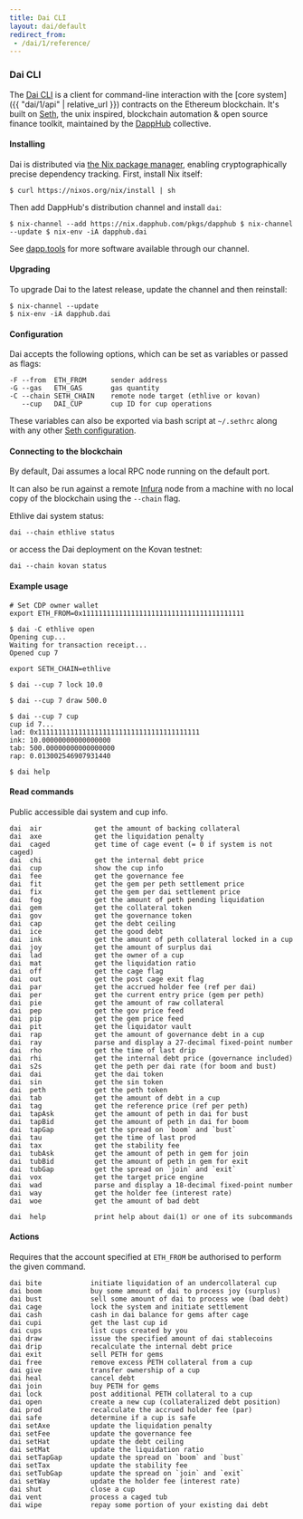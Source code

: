 ```yaml
---
title: Dai CLI
layout: dai/default
redirect_from:
 - /dai/1/reference/
---
```


### Dai CLI

The [Dai CLI](https://github.com/makerdao/dai-cli) is a client for command-line
interaction with the [core system]({{ "dai/1/api" | relative_url  }}) contracts on
the Ethereum blockchain. It's built on [Seth](https://github.com/dapphub/seth),
the unix inspired, blockchain automation & open source finance toolkit,
maintained by the [DappHub](https://dapphub.com) collective.

#### Installing

Dai is distributed via [the Nix package manager](https://nixos.org/nix),
enabling cryptographically precise dependency tracking. First, install Nix
itself:

    $ curl https://nixos.org/nix/install | sh

Then add DappHub's distribution channel and install `dai`:

    $ nix-channel --add https://nix.dapphub.com/pkgs/dapphub $ nix-channel
    --update $ nix-env -iA dapphub.dai

See [dapp.tools](https://dapp.tools) for more software available through our
channel.

#### Upgrading

To upgrade Dai to the latest release, update the channel and then
reinstall:

    $ nix-channel --update
    $ nix-env -iA dapphub.dai

#### Configuration

Dai accepts the following options, which can be set as variables or passed as flags:

    -F --from  ETH_FROM      sender address
    -G --gas   ETH_GAS       gas quantity
    -C --chain SETH_CHAIN    remote node target (ethlive or kovan)
       --cup   DAI_CUP       cup ID for cup operations

These variables can also be exported via bash script at `~/.sethrc` along with any
other [Seth configuration](https://github.com/dapphub/seth#configuration).

#### Connecting to the blockchain

By default, Dai assumes a local RPC node running on the default port.

It can also be run against a remote [Infura](https://infura.io) node from a
machine with no local copy of the blockchain using the `--chain` flag.

Ethlive dai system status:

    dai --chain ethlive status

or access the Dai deployment on the Kovan testnet:

    dai --chain kovan status

#### Example usage

```
# Set CDP owner wallet
export ETH_FROM=0x1111111111111111111111111111111111111111

$ dai -C ethlive open
Opening cup...
Waiting for transaction receipt...
Opened cup 7

export SETH_CHAIN=ethlive

$ dai --cup 7 lock 10.0

$ dai --cup 7 draw 500.0

$ dai --cup 7 cup
cup id 7...
lad: 0x1111111111111111111111111111111111111111
ink: 10.00000000000000000
tab: 500.00000000000000000
rap: 0.013002546907931440

$ dai help
```

#### Read commands

Public accessible dai system and cup info.

```
dai  air             get the amount of backing collateral
dai  axe             get the liquidation penalty
dai  caged           get time of cage event (= 0 if system is not caged)
dai  chi             get the internal debt price
dai  cup             show the cup info
dai  fee             get the governance fee
dai  fit             get the gem per peth settlement price
dai  fix             get the gem per dai settlement price
dai  fog             get the amount of peth pending liquidation
dai  gem             get the collateral token
dai  gov             get the governance token
dai  cap             get the debt ceiling
dai  ice             get the good debt
dai  ink             get the amount of peth collateral locked in a cup
dai  joy             get the amount of surplus dai
dai  lad             get the owner of a cup
dai  mat             get the liquidation ratio
dai  off             get the cage flag
dai  out             get the post cage exit flag
dai  par             get the accrued holder fee (ref per dai)
dai  per             get the current entry price (gem per peth)
dai  pie             get the amount of raw collateral
dai  pep             get the gov price feed
dai  pip             get the gem price feed
dai  pit             get the liquidator vault
dai  rap             get the amount of governance debt in a cup
dai  ray             parse and display a 27-decimal fixed-point number
dai  rho             get the time of last drip
dai  rhi             get the internal debt price (governance included)
dai  s2s             get the peth per dai rate (for boom and bust)
dai  dai             get the dai token
dai  sin             get the sin token
dai  peth            get the peth token
dai  tab             get the amount of debt in a cup
dai  tag             get the reference price (ref per peth)
dai  tapAsk          get the amount of peth in dai for bust
dai  tapBid          get the amount of peth in dai for boom
dai  tapGap          get the spread on `boom` and `bust`
dai  tau             get the time of last prod
dai  tax             get the stability fee
dai  tubAsk          get the amount of peth in gem for join
dai  tubBid          get the amount of peth in gem for exit
dai  tubGap          get the spread on `join` and `exit`
dai  vox             get the target price engine
dai  wad             parse and display a 18-decimal fixed-point number
dai  way             get the holder fee (interest rate)
dai  woe             get the amount of bad debt

dai  help            print help about dai(1) or one of its subcommands
```

#### Actions

Requires that the account specified at `ETH_FROM` be authorised to perform the
given command.

```
dai bite            initiate liquidation of an undercollateral cup
dai boom            buy some amount of dai to process joy (surplus)
dai bust            sell some amount of dai to process woe (bad debt)
dai cage            lock the system and initiate settlement
dai cash            cash in dai balance for gems after cage
dai cupi            get the last cup id
dai cups            list cups created by you
dai draw            issue the specified amount of dai stablecoins
dai drip            recalculate the internal debt price
dai exit            sell PETH for gems
dai free            remove excess PETH collateral from a cup
dai give            transfer ownership of a cup
dai heal            cancel debt
dai join            buy PETH for gems
dai lock            post additional PETH collateral to a cup
dai open            create a new cup (collateralized debt position)
dai prod            recalculate the accrued holder fee (par)
dai safe            determine if a cup is safe
dai setAxe          update the liquidation penalty
dai setFee          update the governance fee
dai setHat          update the debt ceiling
dai setMat          update the liquidation ratio
dai setTapGap       update the spread on `boom` and `bust`
dai setTax          update the stability fee
dai setTubGap       update the spread on `join` and `exit`
dai setWay          update the holder fee (interest rate)
dai shut            close a cup
dai vent            process a caged tub
dai wipe            repay some portion of your existing dai debt
```
